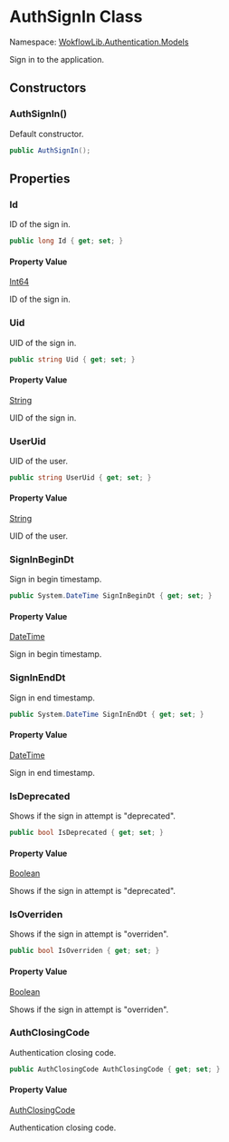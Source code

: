 # AuthSignIn Class 

Namespace: [WokflowLib.Authentication.Models](WokflowLib.Authentication.Models.md)

Sign in to the application.

## Constructors 

### AuthSignIn()

Default constructor.

```C#
public AuthSignIn();
```

## Properties

### Id

ID of the sign in.

```C#
public long Id { get; set; }
```

#### Property Value

[Int64](https://learn.microsoft.com/en-us/dotnet/api/system.int64)

ID of the sign in.

### Uid

UID of the sign in.

```C#
public string Uid { get; set; }
```

#### Property Value

[String](https://learn.microsoft.com/en-us/dotnet/api/system.string)

UID of the sign in.

### UserUid

UID of the user.

```C#
public string UserUid { get; set; }
```

#### Property Value

[String](https://learn.microsoft.com/en-us/dotnet/api/system.string)

UID of the user.

### SignInBeginDt

Sign in begin timestamp.

```C#
public System.DateTime SignInBeginDt { get; set; }
```

#### Property Value

[DateTime](https://learn.microsoft.com/en-us/dotnet/api/system.datetime)

Sign in begin timestamp.

### SignInEndDt

Sign in end timestamp.

```C#
public System.DateTime SignInEndDt { get; set; }
```

#### Property Value

[DateTime](https://learn.microsoft.com/en-us/dotnet/api/system.datetime)

Sign in end timestamp.

### IsDeprecated

Shows if the sign in attempt is "deprecated".

```C#
public bool IsDeprecated { get; set; }
```

#### Property Value

[Boolean](https://learn.microsoft.com/en-us/dotnet/api/system.boolean)

Shows if the sign in attempt is "deprecated".

### IsOverriden

Shows if the sign in attempt is "overriden".

```C#
public bool IsOverriden { get; set; }
```

#### Property Value

[Boolean](https://learn.microsoft.com/en-us/dotnet/api/system.boolean)

Shows if the sign in attempt is "overriden".

### AuthClosingCode

Authentication closing code.

```C#
public AuthClosingCode AuthClosingCode { get; set; }
```

#### Property Value

[AuthClosingCode](AuthClosingCode.md)

Authentication closing code.
